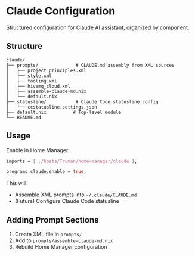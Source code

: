 # Claude Configuration

Structured configuration for Claude AI assistant, organized by component.

## Structure

```
claude/
├── prompts/              # CLAUDE.md assembly from XML sources
│   ├── project_principles.xml
│   ├── style.xml
│   ├── tooling.xml
│   ├── hivemq_cloud.xml
│   ├── assemble-claude-md.nix
│   └── default.nix
├── statusline/           # Claude Code statusline config
│   └── ccstatusline.settings.json
├── default.nix          # Top-level module
└── README.md
```

## Usage

Enable in Home Manager:

```nix
imports = [ ./hosts/Truman/home-manager/claude ];

programs.claude.enable = true;
```

This will:
- Assemble XML prompts into `~/.claude/CLAUDE.md`
- (Future) Configure Claude Code statusline

## Adding Prompt Sections

1. Create XML file in `prompts/`
2. Add to `prompts/assemble-claude-md.nix`
3. Rebuild Home Manager configuration
